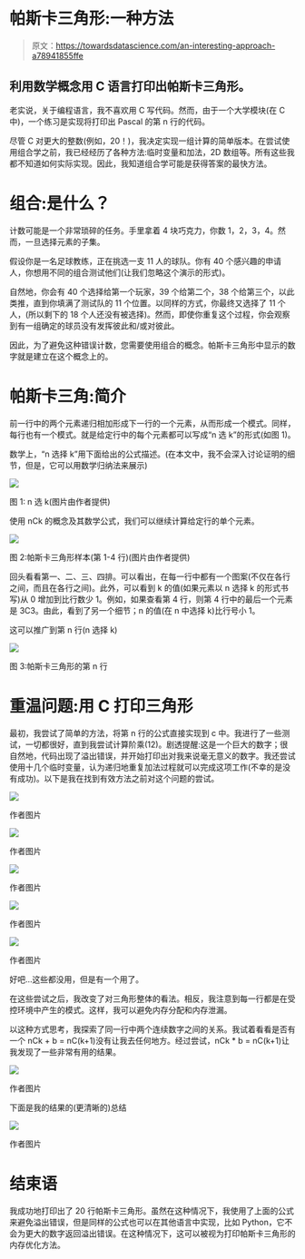 # 帕斯卡三角形:一种方法

> 原文：<https://towardsdatascience.com/an-interesting-approach-a78941855ffe>

## 利用数学概念用 C 语言打印出帕斯卡三角形。

老实说，关于编程语言，我不喜欢用 C 写代码。然而，由于一个大学模块(在 C 中)，一个练习是实现将打印出 Pascal 的第 n 行的代码。

尽管 C 对更大的整数(例如，20！)，我决定实现一组计算的简单版本。在尝试使用组合学之前，我已经经历了各种方法:临时变量和加法，2D 数组等。所有这些我都不知道如何实际实现。因此，我知道组合学可能是获得答案的最快方法。

# **组合:是什么？**

计数可能是一个非常琐碎的任务。手里拿着 4 块巧克力，你数 1，2，3，4。然而，一旦选择元素的子集。

假设你是一名足球教练，正在挑选一支 11 人的球队。你有 40 个感兴趣的申请人，你想用不同的组合测试他们(让我们忽略这个演示的形式)。

自然地，你会有 40 个选择给第一个玩家，39 个给第二个，38 个给第三个，以此类推，直到你填满了测试队的 11 个位置。以同样的方式，你最终又选择了 11 个人，(所以剩下的 18 个人还没有被选择)。然而，即使你重复这个过程，你会观察到有一组确定的球员没有发挥彼此和/或对彼此。

因此，为了避免这种错误计数，您需要使用组合的概念。帕斯卡三角形中显示的数字就是建立在这个概念上的。

# **帕斯卡三角:简介**

前一行中的两个元素递归相加形成下一行的一个元素，从而形成一个模式。同样，每行也有一个模式。就是给定行中的每个元素都可以写成“n 选 k”的形式(如图 1)。

数学上，“n 选择 k”用下面给出的公式描述。(在本文中，我不会深入讨论证明的细节，但是，它可以用数学归纳法来展示)

![](img/469e4195cdd5a270d8755a66c5fed002.png)

图 1: n 选 k(图片由作者提供)

使用 nCk 的概念及其数学公式，我们可以继续计算给定行的单个元素。

![](img/e82e4bb1db2f4edd8ff1e643075afdac.png)

图 2:帕斯卡三角形样本(第 1-4 行)(图片由作者提供)

回头看看第一、二、三、四排。可以看出，在每一行中都有一个图案(不仅在各行之间，而且在各行之间)。此外，可以看到 k 的值(如果元素以 n 选择 k 的形式书写)从 0 增加到比行数少 1。例如，如果查看第 4 行，则第 4 行中的最后一个元素是 3C3。由此，看到了另一个细节；n 的值(在 n 中选择 k)比行号小 1。

这可以推广到第 n 行(n 选择 k)

![](img/b686c884095fe6f877ff5ab2ee23f3e9.png)

图 3:帕斯卡三角形的第 n 行

# 重温问题:用 C 打印三角形

最初，我尝试了简单的方法，将第 n 行的公式直接实现到 c 中。我进行了一些测试，一切都很好，直到我尝试计算阶乘(12)。剧透提醒:这是一个巨大的数字；很自然地，代码出现了溢出错误，并开始打印出对我来说毫无意义的数字。我还尝试使用十几个临时变量，认为递归地重复加法过程就可以完成这项工作(不幸的是没有成功)。以下是我在找到有效方法之前对这个问题的尝试。

![](img/2665b959f95947310d098c593ae5a648.png)

作者图片

![](img/26c8353cfb842793657f14b7e886229f.png)

作者图片

![](img/32b4d2cca53cd51c96c0f5f5d205ef48.png)

作者图片

![](img/cb567055d6d75cd325d27d6719f2aca8.png)

作者图片

![](img/3aa1b88d05fbbae7a30ef9df8679ffd3.png)

作者图片

好吧…这些都没用，但是有一个用了。

在这些尝试之后，我改变了对三角形整体的看法。相反，我注意到每一行都是在受控环境中产生的模式。这样，我可以避免内存分配和内存泄漏。

以这种方式思考，我探索了同一行中两个连续数字之间的关系。我试着看看是否有一个 nCk + b = nC(k+1)没有让我去任何地方。经过尝试，nCk * b = nC(k+1)让我发现了一些非常有用的结果。

![](img/4d557b07fec3115039b2fdf23b3173b7.png)

作者图片

下面是我的结果的(更清晰的)总结

![](img/a70515d23006ff86e76cbc37e945d4c0.png)

作者图片

# 结束语

我成功地打印出了 20 行帕斯卡三角形。虽然在这种情况下，我使用了上面的公式来避免溢出错误，但是同样的公式也可以在其他语言中实现，比如 Python，它不会为更大的数字返回溢出错误。在这种情况下，这可以被视为打印帕斯卡三角形的内存优化方法。